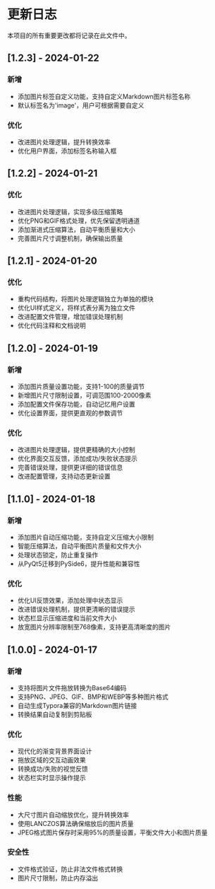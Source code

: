 # 更新日志

本项目的所有重要更改都将记录在此文件中。

## [1.2.3] - 2024-01-22

### 新增
- 添加图片标签自定义功能，支持自定义Markdown图片标签名称
- 默认标签名为'image'，用户可根据需要自定义

### 优化
- 改进图片处理逻辑，提升转换效率
- 优化用户界面，添加标签名称输入框

## [1.2.2] - 2024-01-21

### 优化
- 改进图片处理逻辑，实现多级压缩策略
- 优化PNG和GIF格式处理，优先保留透明通道
- 添加渐进式压缩算法，自动平衡质量和大小
- 完善图片尺寸调整机制，确保输出质量

## [1.2.1] - 2024-01-20

### 优化
- 重构代码结构，将图片处理逻辑独立为单独的模块
- 优化UI样式定义，将样式表分离为独立文件
- 改进配置文件管理，增加错误处理机制
- 优化代码注释和文档说明

## [1.2.0] - 2024-01-19

### 新增
- 添加图片质量设置功能，支持1-100的质量调节
- 新增图片尺寸限制设置，可调范围100-2000像素
- 添加配置文件保存功能，自动记忆用户设置
- 优化设置界面，提供更直观的参数调节

### 优化
- 改进图片处理逻辑，提供更精确的大小控制
- 优化界面交互反馈，添加成功/失败状态提示
- 完善错误处理，提供更详细的错误信息
- 改进配置管理，支持动态更新设置

## [1.1.0] - 2024-01-18

### 新增
- 添加图片自动压缩功能，支持自定义压缩大小限制
- 智能压缩算法，自动平衡图片质量和文件大小
- 处理状态锁定，防止重复操作
- 从PyQt5迁移到PySide6，提升性能和兼容性

### 优化
- 优化UI反馈效果，添加处理中状态显示
- 改进错误处理机制，提供更清晰的错误提示
- 状态栏显示压缩进度和当前文件大小
- 放宽图片分辨率限制至768像素，支持更高清晰度的图片

## [1.0.0] - 2024-01-17

### 新增
- 支持将图片文件拖放转换为Base64编码
- 支持PNG、JPEG、GIF、BMP和WEBP等多种图片格式
- 自动生成Typora兼容的Markdown图片链接
- 转换结果自动复制到剪贴板

### 优化
- 现代化的渐变背景界面设计
- 拖放区域的交互动画效果
- 转换成功/失败的视觉反馈
- 状态栏实时显示操作提示

### 性能
- 大尺寸图片自动缩放优化，提升转换效率
- 使用LANCZOS算法确保缩放后的图片质量
- JPEG格式图片保存时采用95%的质量设置，平衡文件大小和图片质量

### 安全性
- 文件格式验证，防止非法文件格式转换
- 图片尺寸限制，防止内存溢出
